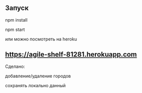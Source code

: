 ## Запуск
npm install

npm start

или можно посмотреть на heroku

## https://agile-shelf-81281.herokuapp.com

Сделано:

добавление/удаление городов

сохранять локально данный
